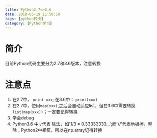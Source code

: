 ```yaml
---
title: Python2.7=>3.6
date: 2018-05-19 11:50:58
tags: [python转换] 
category: [Python学习]
---
```

# 简介
目前Python代码主要分为2.7和3.6版本，注意转换

# 注意点
1. 在2.7中， `print xxx`; 在3.6中： `print(xxx)`
2. 在2.7中，使用`map(xxx)`,之后会自动适应list，但在3.6中需要转换 `list(map(xxx))`；一定要记得转换
3. 学会debug
4. Python3.6 中 `/`代表 除法，如'1/3 = 0.33333333...';而'//'代表地板擦，整除；Python2中相反，所以在np.array记得转换


